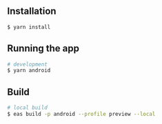 ## Installation

```bash
$ yarn install
```

## Running the app

```bash
# development
$ yarn android
```

## Build

```bash
# local build
$ eas build -p android --profile preview --local
```